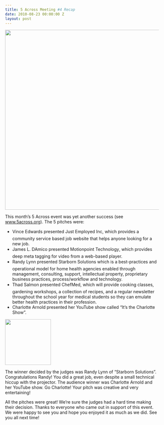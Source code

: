 ```yaml
---
title: 5 Across Meeting #4 Recap
date: 2010-08-23 00:00:00 Z
layout: post
---
```

 
<p><a href="http://www.5across.org/" target="_blank"><img src="http://www.5across.org/wp-content/themes/corporate/images/logo.jpg" width="590"/></a></p>
<p>This month&rsquo;s 5 Across event was yet another success (see <a href="http://www.5across.org/" target="_blank">www.5across.org</a>). The 5 pitches were:</p>
<ul><li>Vince Edwards presented Just Employed Inc, which provides a community service based job website that helps anyone looking for a new job.</li>
<li>James L. DAmico presented Motionpoint Technology, which provides deep meta tagging for video from a web-based player.</li>
<li>Randy Lynn presented Starborn Solutions which is a best-practices and operational model for home health agencies enabled through management, consulting, support, intellectual property, proprietary business practices, process/workflow and technology.</li>
<li>Thad Salmon presented ChefMed, which will provide cooking classes, gardening workshops, a collection of recipes, and a regular newsletter throughout the school year for medical students so they can emulate better health practices in their profession.</li>
<li>Charlotte Arnold presented her YouTube show called &ldquo;It&rsquo;s the Charlotte Show&rdquo;.</li>
</ul><p><img src="http://farm5.static.flickr.com/4136/4908668380_d0d543c4d1.jpg" width='150"'/></p>
<p>The winner decided by the judges was Randy Lynn of &ldquo;Starborn Solutions&rdquo;. Congratulations Randy! You did a great job, even despite a small technical hiccup with the projector. The audience winner was Charlotte Arnold and her YouTube show. Go Charlotte! Your pitch was creative and very entertaining!</p>
<p>All the pitches were great! We&rsquo;re sure the judges had a hard time making their decision. Thanks to everyone who came out in support of this event. We were happy to see you and hope you enjoyed it as much as we did. See you all next time!</p>
